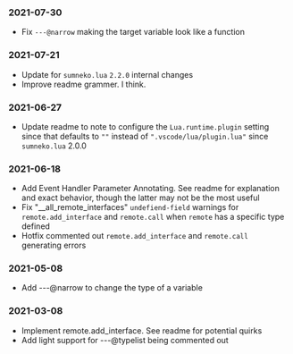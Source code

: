 
### 2021-07-30
- Fix `---@narrow` making the target variable look like a function

### 2021-07-21
- Update for `sumneko.lua` `2.2.0` internal changes
- Improve readme grammer. I think.

### 2021-06-27
- Update readme to note to configure the `Lua.runtime.plugin` setting since that defaults to `""` instead of `".vscode/lua/plugin.lua"` since `sumneko.lua` 2.0.0

### 2021-06-18
- Add Event Handler Parameter Annotating. See readme for explanation and exact behavior, though the latter may not be the most useful
- Fix "__all_remote_interfaces" `undefiend-field` warnings for `remote.add_interface` and `remote.call` when `remote` has a specific type defined
- Hotfix commented out `remote.add_interface` and `remote.call` generating errors

### 2021-05-08
- Add ---@narrow to change the type of a variable

### 2021-03-08
- Implement remote.add_interface. See readme for potential quirks
- Add light support for ---@typelist being commented out
